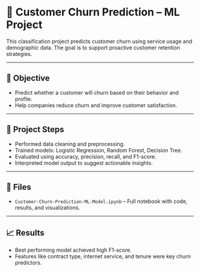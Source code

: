 # 🔁 Customer Churn Prediction – ML Project

This classification project predicts customer churn using service usage and demographic data. The goal is to support proactive customer retention strategies.

---

## 🎯 Objective

- Predict whether a customer will churn based on their behavior and profile.
- Help companies reduce churn and improve customer satisfaction.

---

## 🧪 Project Steps

- Performed data cleaning and preprocessing.
- Trained models: Logistic Regression, Random Forest, Decision Tree.
- Evaluated using accuracy, precision, recall, and F1-score.
- Interpreted model output to suggest actionable insights.

---

## 📂 Files

- `Customer-Churn-Prediction-ML-Model.ipynb` – Full notebook with code, results, and visualizations.

---

## 📈 Results

- Best performing model achieved high F1-score.
- Features like contract type, internet service, and tenure were key churn predictors.
